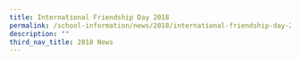 ```yaml
---
title: International Friendship Day 2018
permalink: /school-information/news/2018/international-friendship-day-2018/
description: ""
third_nav_title: 2018 News
---
```


